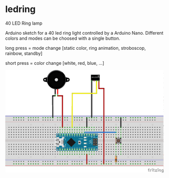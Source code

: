 # ledring
40 LED Ring lamp

Arduino sketch for a 40 led ring light controlled by a Arduino Nano.
Different colors and modes can be choosed with a single button.

long press = mode change [static color, ring animation, stroboscop, rainbow, standby]

short press = color change [white, red, blue, ...]

<img src="LEDRing_Steckplatine.png">
